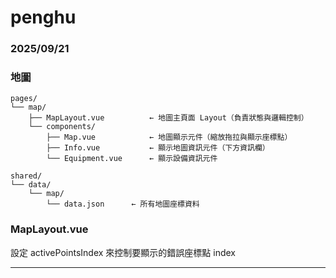 # penghu


### 2025/09/21

### 地圖
```
pages/
└── map/
    ├── MapLayout.vue          ← 地圖主頁面 Layout（負責狀態與邏輯控制）
    └── components/
        ├── Map.vue            ← 地圖顯示元件（縮放拖拉與顯示座標點）
        ├── Info.vue           ← 顯示地圖資訊元件（下方資訊欄）
        └── Equipment.vue      ← 顯示設備資訊元件

shared/
└── data/
    └── map/
        └── data.json      ← 所有地圖座標資料

```

### MapLayout.vue
設定 activePointsIndex 來控制要顯示的錯誤座標點 index

---